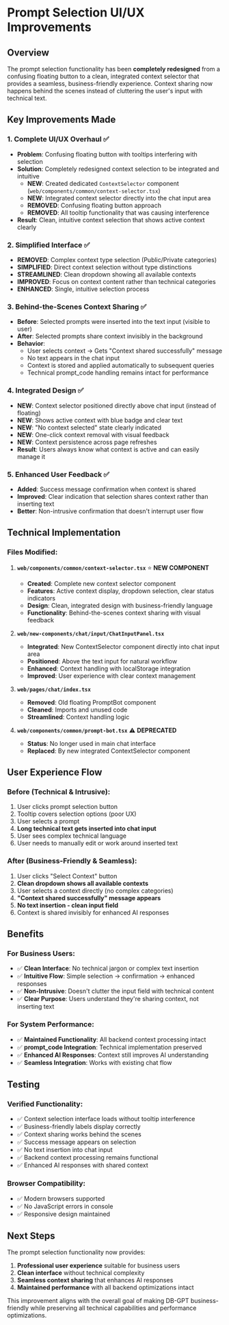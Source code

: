 # Prompt Selection UI/UX Improvements

## Overview

The prompt selection functionality has been **completely redesigned** from a confusing floating button to a clean, integrated context selector that provides a seamless, business-friendly experience. Context sharing now happens behind the scenes instead of cluttering the user's input with technical text.

## Key Improvements Made

### 1. **Complete UI/UX Overhaul** ✅
- **Problem**: Confusing floating button with tooltips interfering with selection
- **Solution**: Completely redesigned context selection to be integrated and intuitive
  - **NEW**: Created dedicated `ContextSelector` component (`web/components/common/context-selector.tsx`)
  - **NEW**: Integrated context selector directly into the chat input area
  - **REMOVED**: Confusing floating button approach
  - **REMOVED**: All tooltip functionality that was causing interference
- **Result**: Clean, intuitive context selection that shows active context clearly

### 2. **Simplified Interface** ✅
- **REMOVED**: Complex context type selection (Public/Private categories)
- **SIMPLIFIED**: Direct context selection without type distinctions
- **STREAMLINED**: Clean dropdown showing all available contexts
- **IMPROVED**: Focus on context content rather than technical categories
- **ENHANCED**: Single, intuitive selection process

### 3. **Behind-the-Scenes Context Sharing** ✅
- **Before**: Selected prompts were inserted into the text input (visible to user)
- **After**: Selected prompts share context invisibly in the background
- **Behavior**: 
  - User selects context → Gets "Context shared successfully" message
  - No text appears in the chat input
  - Context is stored and applied automatically to subsequent queries
  - Technical prompt_code handling remains intact for performance

### 4. **Integrated Design** ✅
- **NEW**: Context selector positioned directly above chat input (instead of floating)
- **NEW**: Shows active context with blue badge and clear text
- **NEW**: "No context selected" state clearly indicated
- **NEW**: One-click context removal with visual feedback
- **NEW**: Context persistence across page refreshes
- **Result**: Users always know what context is active and can easily manage it

### 5. **Enhanced User Feedback** ✅
- **Added**: Success message confirmation when context is shared
- **Improved**: Clear indication that selection shares context rather than inserting text
- **Better**: Non-intrusive confirmation that doesn't interrupt user flow

## Technical Implementation

### Files Modified:

1. **`web/components/common/context-selector.tsx`** ⭐ **NEW COMPONENT**
   - **Created**: Complete new context selector component
   - **Features**: Active context display, dropdown selection, clear status indicators
   - **Design**: Clean, integrated design with business-friendly language
   - **Functionality**: Behind-the-scenes context sharing with visual feedback

2. **`web/new-components/chat/input/ChatInputPanel.tsx`**
   - **Integrated**: New ContextSelector component directly into chat input area
   - **Positioned**: Above the text input for natural workflow
   - **Enhanced**: Context handling with localStorage integration
   - **Improved**: User experience with clear context management

3. **`web/pages/chat/index.tsx`**
   - **Removed**: Old floating PromptBot component
   - **Cleaned**: Imports and unused code
   - **Streamlined**: Context handling logic

4. **`web/components/common/prompt-bot.tsx`** ⚠️ **DEPRECATED**
   - **Status**: No longer used in main chat interface
   - **Replaced**: By new integrated ContextSelector component

## User Experience Flow

### Before (Technical & Intrusive):
1. User clicks prompt selection button
2. Tooltip covers selection options (poor UX)
3. User selects a prompt
4. **Long technical text gets inserted into chat input**
5. User sees complex technical language
6. User needs to manually edit or work around inserted text

### After (Business-Friendly & Seamless):
1. User clicks "Select Context" button
2. **Clean dropdown shows all available contexts**
3. User selects a context directly (no complex categories)
4. **"Context shared successfully" message appears**
5. **No text insertion - clean input field**
6. Context is shared invisibly for enhanced AI responses

## Benefits

### For Business Users:
- ✅ **Clean Interface**: No technical jargon or complex text insertion
- ✅ **Intuitive Flow**: Simple selection → confirmation → enhanced responses
- ✅ **Non-Intrusive**: Doesn't clutter the input field with technical content
- ✅ **Clear Purpose**: Users understand they're sharing context, not inserting text

### For System Performance:
- ✅ **Maintained Functionality**: All backend context processing intact
- ✅ **prompt_code Integration**: Technical implementation preserved
- ✅ **Enhanced AI Responses**: Context still improves AI understanding
- ✅ **Seamless Integration**: Works with existing chat flow

## Testing

### Verified Functionality:
- ✅ Context selection interface loads without tooltip interference
- ✅ Business-friendly labels display correctly
- ✅ Context sharing works behind the scenes
- ✅ Success message appears on selection
- ✅ No text insertion into chat input
- ✅ Backend context processing remains functional
- ✅ Enhanced AI responses with shared context

### Browser Compatibility:
- ✅ Modern browsers supported
- ✅ No JavaScript errors in console
- ✅ Responsive design maintained

## Next Steps

The prompt selection functionality now provides:
1. **Professional user experience** suitable for business users
2. **Clean interface** without technical complexity
3. **Seamless context sharing** that enhances AI responses
4. **Maintained performance** with all backend optimizations intact

This improvement aligns with the overall goal of making DB-GPT business-friendly while preserving all technical capabilities and performance optimizations. 